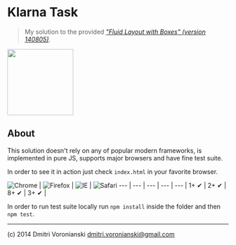 # Klarna Task

> My solution to the provided [_"Fluid Layout with Boxes" (version 140805)_](https://dl.dropboxusercontent.com/u/100463011/frontend_task_checkout_140805.pdf).

<img src="https://dl.dropboxusercontent.com/u/100463011/klarna-logo.jpg" width="150">

## About

This solution doesn't rely on any of popular modern frameworks, is implemented in pure JS, supports major browsers and have fine test suite.

In order to see it in action just check `index.html` in your favorite browser.

![Chrome](https://raw.github.com/alrra/browser-logos/master/chrome/chrome_48x48.png) | ![Firefox](https://raw.github.com/alrra/browser-logos/master/firefox/firefox_48x48.png) | ![IE](https://raw.github.com/alrra/browser-logos/master/internet-explorer/internet-explorer_48x48.png) | ![Safari](https://raw.github.com/alrra/browser-logos/master/safari/safari_48x48.png)
--- | --- | --- | --- | --- |
1+ ✔ | 2+ ✔ | 8+ ✔ | 3+ ✔ |

In order to run test suite locally run `npm install` inside the folder and then `npm test`.

---

(c) 2014 Dmitri Voronianski [dmitri.voronianski@gmail.com](mailto:dmitri.voronianski@gmail.com)
